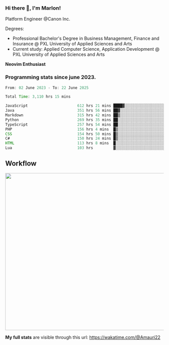 
### Hi there 👋, I'm Marlon!

Platform Engineer @Canon Inc.

Degrees: 
- Professional Bachelor's Degree in Business Management, Finance and Insurance @ PXL University of Applied Sciences and Arts
- Current study: Applied Computer Science, Application Development @ PXL University of Applied Sciences and Arts

**Neovim Enthusiast**

### Programming stats since june 2023.
<!--START_SECTION:waka-->

```java
From: 02 June 2023 - To: 22 June 2025

Total Time: 3,110 hrs 15 mins

JavaScript                      612 hrs 21 mins ████▓░░░░░░░░░░░░░░░░░░░░   19.25 %
Java                            351 hrs 56 mins ██▓░░░░░░░░░░░░░░░░░░░░░░   11.06 %
Markdown                        315 hrs 42 mins ██▒░░░░░░░░░░░░░░░░░░░░░░   09.92 %
Python                          269 hrs 35 mins ██░░░░░░░░░░░░░░░░░░░░░░░   08.47 %
TypeScript                      257 hrs 54 mins ██░░░░░░░░░░░░░░░░░░░░░░░   08.11 %
PHP                             156 hrs 4 mins  █▒░░░░░░░░░░░░░░░░░░░░░░░   04.91 %
CSS                             154 hrs 50 mins █▒░░░░░░░░░░░░░░░░░░░░░░░   04.87 %
C#                              150 hrs 24 mins █▒░░░░░░░░░░░░░░░░░░░░░░░   04.73 %
HTML                            113 hrs 8 mins  █░░░░░░░░░░░░░░░░░░░░░░░░   03.56 %
Lua                             103 hrs         ▓░░░░░░░░░░░░░░░░░░░░░░░░   03.24 %
```

<!--END_SECTION:waka-->

## Workflow
<a href="https://wakatime.com"><img width="750" height="500" src="https://wakatime.com/share/@Amauri22/c9755ad7-b574-44e4-a9ee-ddb3582724ea.png" /></a>

**My full stats** are visible through this url: https://wakatime.com/@Amauri22
